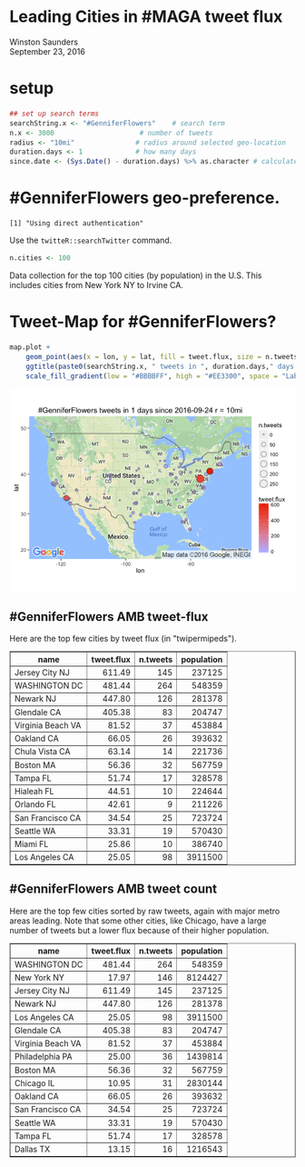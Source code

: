 # Leading Cities in #MAGA tweet flux
Winston Saunders  
September 23, 2016  

# setup








```r
## set up search terms
searchString.x <- "#GenniferFlowers"    # search term
n.x <- 3000                     # number of tweets
radius <- "10mi"               # radius around selected geo-location
duration.days <- 1             # how many days
since.date <- (Sys.Date() - duration.days) %>% as.character # calculated starting date
```

# #GenniferFlowers geo-preference.


```
[1] "Using direct authentication"
```





 


 




Use the `twitteR::searchTwitter` command. 


```r
n.cities <- 100
```

Data collection for the top 100 cities (by population) in the U.S. This includes cities from New York NY to Irvine CA.



# Tweet-Map for #GenniferFlowers?





```r
map.plot +
    geom_point(aes(x = lon, y = lat, fill = tweet.flux, size = n.tweets), data=analyzed_df, pch=21, color = "#33333399") +
    ggtitle(paste0(searchString.x, " tweets in ", duration.days," days since ", since.date, " r = ", radius)) +
    scale_fill_gradient(low = "#BBBBFF", high = "#EE3300", space = "Lab", na.value = "grey50", guide = "colourbar")
```

<img src="USAMapTest_MAGA_files/figure-html/unnamed-chunk-5-1.png" style="display: block; margin: auto;" />



## #GenniferFlowers AMB tweet-flux

Here are the top few cities by tweet flux (in "twipermipeds").

<!-- html table generated in R 3.3.0 by xtable 1.8-2 package -->
<!--  -->
<table border=1>
<tr> <th> name </th> <th> tweet.flux </th> <th> n.tweets </th> <th> population </th>  </tr>
  <tr> <td> Jersey City NJ </td> <td align="right"> 611.49 </td> <td align="right"> 145 </td> <td align="right"> 237125 </td> </tr>
  <tr> <td> WASHINGTON DC </td> <td align="right"> 481.44 </td> <td align="right"> 264 </td> <td align="right"> 548359 </td> </tr>
  <tr> <td> Newark NJ </td> <td align="right"> 447.80 </td> <td align="right"> 126 </td> <td align="right"> 281378 </td> </tr>
  <tr> <td> Glendale CA </td> <td align="right"> 405.38 </td> <td align="right">  83 </td> <td align="right"> 204747 </td> </tr>
  <tr> <td> Virginia Beach VA </td> <td align="right"> 81.52 </td> <td align="right">  37 </td> <td align="right"> 453884 </td> </tr>
  <tr> <td> Oakland CA </td> <td align="right"> 66.05 </td> <td align="right">  26 </td> <td align="right"> 393632 </td> </tr>
  <tr> <td> Chula Vista CA </td> <td align="right"> 63.14 </td> <td align="right">  14 </td> <td align="right"> 221736 </td> </tr>
  <tr> <td> Boston MA </td> <td align="right"> 56.36 </td> <td align="right">  32 </td> <td align="right"> 567759 </td> </tr>
  <tr> <td> Tampa FL </td> <td align="right"> 51.74 </td> <td align="right">  17 </td> <td align="right"> 328578 </td> </tr>
  <tr> <td> Hialeah FL </td> <td align="right"> 44.51 </td> <td align="right">  10 </td> <td align="right"> 224644 </td> </tr>
  <tr> <td> Orlando FL </td> <td align="right"> 42.61 </td> <td align="right">   9 </td> <td align="right"> 211226 </td> </tr>
  <tr> <td> San Francisco CA </td> <td align="right"> 34.54 </td> <td align="right">  25 </td> <td align="right"> 723724 </td> </tr>
  <tr> <td> Seattle WA </td> <td align="right"> 33.31 </td> <td align="right">  19 </td> <td align="right"> 570430 </td> </tr>
  <tr> <td> Miami FL </td> <td align="right"> 25.86 </td> <td align="right">  10 </td> <td align="right"> 386740 </td> </tr>
  <tr> <td> Los Angeles CA </td> <td align="right"> 25.05 </td> <td align="right">  98 </td> <td align="right"> 3911500 </td> </tr>
   </table>

## #GenniferFlowers AMB tweet count

Here are the top few cities sorted by raw tweets, again with major metro areas leading. Note that some other cities, like Chicago, have a large number of tweets but a lower flux because of their higher population.

<!-- html table generated in R 3.3.0 by xtable 1.8-2 package -->
<!--  -->
<table border=1>
<tr> <th> name </th> <th> tweet.flux </th> <th> n.tweets </th> <th> population </th>  </tr>
  <tr> <td> WASHINGTON DC </td> <td align="right"> 481.44 </td> <td align="right"> 264 </td> <td align="right"> 548359 </td> </tr>
  <tr> <td> New York NY </td> <td align="right"> 17.97 </td> <td align="right"> 146 </td> <td align="right"> 8124427 </td> </tr>
  <tr> <td> Jersey City NJ </td> <td align="right"> 611.49 </td> <td align="right"> 145 </td> <td align="right"> 237125 </td> </tr>
  <tr> <td> Newark NJ </td> <td align="right"> 447.80 </td> <td align="right"> 126 </td> <td align="right"> 281378 </td> </tr>
  <tr> <td> Los Angeles CA </td> <td align="right"> 25.05 </td> <td align="right">  98 </td> <td align="right"> 3911500 </td> </tr>
  <tr> <td> Glendale CA </td> <td align="right"> 405.38 </td> <td align="right">  83 </td> <td align="right"> 204747 </td> </tr>
  <tr> <td> Virginia Beach VA </td> <td align="right"> 81.52 </td> <td align="right">  37 </td> <td align="right"> 453884 </td> </tr>
  <tr> <td> Philadelphia PA </td> <td align="right"> 25.00 </td> <td align="right">  36 </td> <td align="right"> 1439814 </td> </tr>
  <tr> <td> Boston MA </td> <td align="right"> 56.36 </td> <td align="right">  32 </td> <td align="right"> 567759 </td> </tr>
  <tr> <td> Chicago IL </td> <td align="right"> 10.95 </td> <td align="right">  31 </td> <td align="right"> 2830144 </td> </tr>
  <tr> <td> Oakland CA </td> <td align="right"> 66.05 </td> <td align="right">  26 </td> <td align="right"> 393632 </td> </tr>
  <tr> <td> San Francisco CA </td> <td align="right"> 34.54 </td> <td align="right">  25 </td> <td align="right"> 723724 </td> </tr>
  <tr> <td> Seattle WA </td> <td align="right"> 33.31 </td> <td align="right">  19 </td> <td align="right"> 570430 </td> </tr>
  <tr> <td> Tampa FL </td> <td align="right"> 51.74 </td> <td align="right">  17 </td> <td align="right"> 328578 </td> </tr>
  <tr> <td> Dallas TX </td> <td align="right"> 13.15 </td> <td align="right">  16 </td> <td align="right"> 1216543 </td> </tr>
   </table>

  
  




